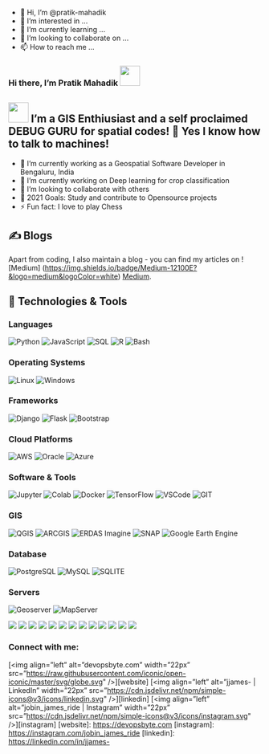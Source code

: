 - 👋 Hi, I’m @pratik-mahadik
- 👀 I’m interested in ...
- 🌱 I’m currently learning ...
- 💞️ I’m looking to collaborate on ...
- 📫 How to reach me ...

<!---
pratik-mahadik/pratik-mahadik is a ✨ special ✨ repository because its `README.md` (this file) appears on your GitHub profile.
You can click the Preview link to take a look at your changes.
--->

### Hi there, I’m Pratik Mahadik <img src="https://raw.githubusercontent.com/MartinHeinz/MartinHeinz/master/wave.gif" width="40px">
## <img src="https://github.com/TheDudeThatCode/TheDudeThatCode/blob/master/Assets/Developer.gif" width="40px"> I’m a GIS Enthiusiast and a self proclaimed DEBUG GURU for spatial codes! 👀 Yes I know how to talk to machines!
- 🔭 I’m currently working as a Geospatial Software Developer in Bengaluru, India
- 🌱 I’m currently working on Deep learning for crop classification
- 💞️ I’m looking to collaborate with others
- 🥅 2021 Goals: Study and contribute to Opensource projects
- ⚡ Fun fact: I love to play Chess

## &#x270d; Blogs
Apart from coding, I also maintain a blog - you can find my articles on ![Medium] (https://img.shields.io/badge/Medium-12100E?&logo=medium&logoColor=white) [Medium](https://pratik-mahadik5.medium.com/). 

## 🔧 Technologies & Tools
### Languages
![Python](https://img.shields.io/badge/-Python-000?&logo=Python)
![JavaScript](https://img.shields.io/badge/-JavaScript-000?&logo=JavaScript)
![SQL](https://img.shields.io/badge/-SQL-000?&logo=MySQL&logoColor=white)
![R](https://img.shields.io/badge/R-276DC3?e&logo=r&logoColor=white)
![Bash](https://bashlogo.com/img/symbol/svg/full_colored_light.svg)

### Operating Systems
![Linux](https://img.shields.io/badge/-Linux-000?&logo=Linux) 
![Windows](https://img.shields.io/badge/-Windows-0078D6?logo=windows&logoColor=white)

### Frameworks
![Django](https://img.shields.io/badge/-Django-000?&logo=Django)
![Flask](https://img.shields.io/badge/Flask-000000?&logo=flask&logoColor=white)
![Bootstrap](https://img.shields.io/badge/Bootstrap-000000?&logo=Bootstrap)

### Cloud Platforms
![AWS](https://img.shields.io/badge/-AWS-000?&logo=Amazon-AWS&logoColor=F90)
![Oracle](https://img.shields.io/badge/-Oracle-000?&logo=Oracle&logoColor=white)
![Azure](https://img.shields.io/badge/Microsoft_Azure-0089D6?&logo=microsoft-azure&logoColor=white)

### Software & Tools
![Jupyter](https://img.shields.io/badge/Made%20with-Jupyter-orange?&logo=Jupyter)
![Colab](https://colab.research.google.com/assets/colab-badge.svg)
![Docker](https://img.shields.io/badge/-Docker-000?&logo=Docker)
![TensorFlow](https://img.shields.io/badge/-TensorFlow-000?&logo=TensorFlow)
![VSCode](https://open.vscode.dev/badges/open-in-vscode.svg)
![GIT](https://open.vscode.dev/badges/open-in-vscode.svg)

### GIS
![QGIS](https://img.shields.io/badge/Made%20with-Jupyter-orange?&logo=Jupyter)
![ARCGIS](https://colab.research.google.com/assets/colab-badge.svg)
![ERDAS Imagine](https://img.shields.io/badge/-Docker-000?&logo=Docker)
![SNAP](https://img.shields.io/badge/-TensorFlow-000?&logo=TensorFlow)
![Google Earth Engine](https://img.shields.io/badge/-TensorFlow-000?&logo=TensorFlow)

### Database
![PostgreSQL](https://img.shields.io/badge/PostgreSQL-316192?&logo=postgresql&logoColor=white)
![MySQL](https://img.shields.io/badge/MySQL-00000F?&logo=mysql&logoColor=white)
![SQLITE](https://img.shields.io/badge/SQLite-07405E?&logo=sqlite&logoColor=white)

### Servers
![Geoserver](https://lh3.googleusercontent.com/proxy/imRo8XJkadyvxclOPEf4UR66ECjCfa14iWG0xIsTEeUBqvEFm1BfCcz3mzI2xqmRS1W0WA6oQIwiaO0EFM0MovERt7DAJTHumam0E_owkLfyq2NZTJXlGvx5HdGCfv8GlJMmO84Arw)
![MapServer](https://upload.wikimedia.org/wikipedia/commons/thumb/c/c6/MapServer_logo.svg/1200px-MapServer_logo.svg.png)


![](https://img.shields.io/badge/OS-Linux-informational?style=flat&logo=linux&logoColor=white&color=2bbc8a)
![](https://img.shields.io/badge/Editor-IntelliJ_IDEA-informational?style=flat&logo=intellij-idea&logoColor=white&color=2bbc8a)
![](https://img.shields.io/badge/Code-Python-informational?style=flat&logo=python&logoColor=white&color=2bbc8a)
![](https://img.shields.io/badge/Code-JavaScript-informational?style=flat&logo=javascript&logoColor=white&color=2bbc8a)
![](https://img.shields.io/badge/Code-Golang-informational?style=flat&logo=go&logoColor=white&color=2bbc8a)
![](https://img.shields.io/badge/Code-Make-informational?style=flat&logo=cmake&logoColor=white&color=2bbc8a)
![](https://img.shields.io/badge/Code-Vue-informational?style=flat&logo=vue.js&logoColor=white&color=2bbc8a)
![](https://img.shields.io/badge/Shell-Bash-informational?style=flat&logo=gnu-bash&logoColor=white&color=2bbc8a)
![](https://img.shields.io/badge/Tools-PostgreSQL-informational?style=flat&logo=postgresql&logoColor=white&color=2bbc8a)
![](https://img.shields.io/badge/Tools-Docker-informational?style=flat&logo=docker&logoColor=white&color=2bbc8a)
![](https://img.shields.io/badge/Tools-Kubernetes-informational?style=flat&logo=kubernetes&logoColor=white&color=2bbc8a)
![](https://img.shields.io/badge/Tools-Red_Hat_OpenShift-informational?style=flat&logo=red-hat-open-shift&logoColor=white&color=2bbc8a)
![](https://img.shields.io/badge/Cloud-Digital_Ocean-informational?style=flat&logo=digitalocean&logoColor=white&color=2bbc8a)

### Connect with me:
[<img align=”left” alt=”devopsbyte.com” width=”22px” src=”https://raw.githubusercontent.com/iconic/open-iconic/master/svg/globe.svg" />][website]
[<img align=”left” alt=”jjames- | LinkedIn” width=”22px” src=”https://cdn.jsdelivr.net/npm/simple-icons@v3/icons/linkedin.svg" />][linkedin]
[<img align=”left” alt=”jobin_james_ride | Instagram” width=”22px” src=”https://cdn.jsdelivr.net/npm/simple-icons@v3/icons/instagram.svg" />][instagram]
[website]: https://devopsbyte.com
[instagram]: https://instagram.com/jobin_james_ride
[linkedin]: https://linkedin.com/in/jjames-
